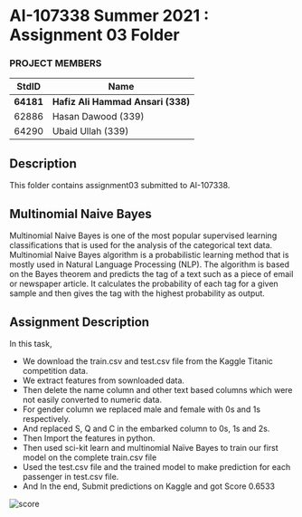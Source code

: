# AI-107338 Summer 2021 : Assignment 03 Folder #

### PROJECT MEMBERS ###
StdID | Name
------------ | -------------
**64181** | **Hafiz Ali Hammad Ansari (338)**
62886 | Hasan Dawood (339)
64290 | Ubaid Ullah (339)

## Description ##
<p> This folder contains assignment03 submitted to AI-107338. </p>

## Multinomial Naive Bayes ##
Multinomial Naive Bayes is one of the most popular supervised learning classifications that is used for the analysis of the categorical text data. Multinomial Naive Bayes algorithm is a probabilistic learning method that is mostly used in Natural Language Processing (NLP). The algorithm is based on the Bayes theorem and predicts the tag of a text such as a piece of email or newspaper article. It calculates the probability of each tag for a given sample and then gives the tag with the highest probability as output.

## Assignment Description ##
In this task,
* We download the train.csv and test.csv file from the Kaggle Titanic competition data.
* We extract features from sownloaded data.
* Then delete the name column and other text based columns which were not easily converted to numeric data. 
* For gender column we replaced male and female with 0s and 1s respectively.
* And replaced S, Q and C in the embarked column to 0s, 1s and 2s. 
* Then Import the features in python.
* Then used sci-kit learn and multinomial Naïve Bayes to train our first model on the complete train.csv file
* Used the test.csv file and the trained model to make prediction for each passenger in test.csv file.
* And In the end, Submit predictions on Kaggle and got Score 0.6533

![score](https://user-images.githubusercontent.com/38988469/126226170-9a657280-efc4-47b6-a454-060a1d43a69e.png)
